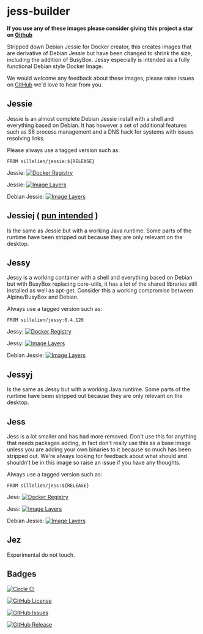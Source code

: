 # jess-builder

**If you use any of these images please consider giving this project a star on [Github](https://github.com/Sillelien/jess-builder)**

Stripped down Debian Jessie for Docker creator, this creates images that are derivative of Debian Jessie but have been changed to shrink the size, including the addition of BusyBox. Jessy especially is intended as a fully functional Debian style Docker Image.

We would welcome any feedback about these images, please raise issues on [GitHub](https://github.com/sillelien/jess-builder/issues) we'd love to hear from you.

## Jessie
Jessie is an almost complete Debian Jessie install with a shell and everything based on Debian. It has however a set of additional features such as S6 process management and a DNS hack for systems with issues resolving links.

Please always use a tagged version such as:

```
FROM sillelien/jessie:${RELEASE}
```

Jessie: [![Docker Registry](https://img.shields.io/docker/pulls/sillelien/jessie.svg)](https://registry.hub.docker.com/u/sillelien/jessie)

Jessie: [![Image Layers](https://badge.imagelayers.io/sillelien/jessie.svg)](https://imagelayers.io/?images=sillelien/jessie:master 'Get your own badge on imagelayers.io') 

Debian Jessie: [![Image Layers](https://badge.imagelayers.io/library/debian:jessie.svg)](https://imagelayers.io/?images=library/debian:jessie 'Get your own badge on imagelayers.io') 

## Jessiej ( [pun intended](https://en.wikipedia.org/wiki/Jessie_J) )

Is the same as Jessie but with a working Java runtime. Some parts of the runtime have been stripped out because they are only relevant on the desktop.


## Jessy
Jessy is a working container with a shell and everything based on Debian but with BusyBox replacing core-utils, it has a lot of the shared libraries still installed as well as apt-get. Consider this a working compromise between Alpine/BusyBox and Debian.

Always use a tagged version such as:

```
FROM sillelien/jessy:0.4.120
```

Jessy: [![Docker Registry](https://img.shields.io/docker/pulls/sillelien/jessy.svg)](https://registry.hub.docker.com/u/sillelien/jessy)

Jessy: [![Image Layers](https://badge.imagelayers.io/sillelien/jessy.svg)](https://imagelayers.io/?images=sillelien/jessy:master 'Get your own badge on imagelayers.io') 

Debian Jessie: [![Image Layers](https://badge.imagelayers.io/library/debian:jessie.svg)](https://imagelayers.io/?images=library/debian:jessie 'Get your own badge on imagelayers.io') 

## Jessyj

Is the same as Jessy but with a working Java runtime. Some parts of the runtime have been stripped out because they are only relevant on the desktop.


## Jess

Jess is a lot smaller and has had more removed. Don't use this for anything that needs packages adding, in fact don't really use this as a base image unless you are adding your own binaries to it because so much has been stripped out. We're always looking for feedback about what should and shouldn't be in this image so raise an issue if you have any thoughts.

Always use a tagged version such as:

```
FROM sillelien/jess:${RELEASE}
```

Jess: [![Docker Registry](https://img.shields.io/docker/pulls/sillelien/jess.svg)](https://registry.hub.docker.com/u/sillelien/jess)

Jess: [![Image Layers](https://badge.imagelayers.io/sillelien/jess.svg)](https://imagelayers.io/?images=sillelien/jess:master 'Get your own badge on imagelayers.io') 

Debian Jessie: [![Image Layers](https://badge.imagelayers.io/library/debian:jessie.svg)](https://imagelayers.io/?images=library/debian:jessie 'Get your own badge on imagelayers.io') 

## Jez

Experimental do not touch.


## Badges

[![Circle CI](https://circleci.com/gh/sillelien/jess-builder/tree/master.svg?style=svg)](https://circleci.com/gh/sillelien/jess-builder/tree/master)

[![GitHub License](https://img.shields.io/github/license/sillelien/jess-builder.svg)](https://raw.githubusercontent.com/sillelien/jess-builder/master/LICENSE)

[![GitHub Issues](https://img.shields.io/github/issues/sillelien/jess-builder.svg)](https://github.com/sillelien/jess-builder/issues)
    
[![GitHub Release](https://img.shields.io/github/release/sillelien/jess-builder.svg)](https://github.com/sillelien/jess-builder)
